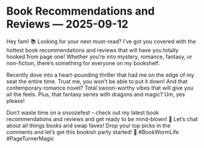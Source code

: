 # Book Recommendations and Reviews — 2025-09-12

Hey fam! 📚 Looking for your next must-read? I’ve got you covered with the hottest book recommendations and reviews that will have you totally hooked from page one! Whether you’re into mystery, romance, fantasy, or non-fiction, there’s something for everyone on my bookshelf.

Recently dove into a heart-pounding thriller that had me on the edge of my seat the entire time. Trust me, you won’t be able to put it down! And that contemporary romance novel? Total swoon-worthy vibes that will give you all the feels. Plus, that fantasy series with dragons and magic? Um, yes please!

Don’t waste time on a snoozefest – check out my latest book recommendations and reviews and get ready to be mind-blown! 🤯 Let’s chat about all things books and swap faves! Drop your top picks in the comments and let’s get this bookish party started! 🎉 #BookWormLife #PageTurnerMagic